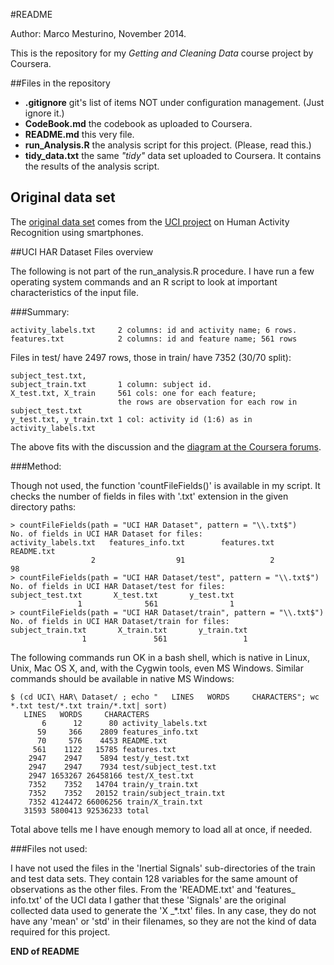 #README

Author: Marco Mesturino, November 2014. 

This is the repository for my _Getting and Cleaning Data_ course project by Coursera. 

##Files in the repository 

* __.gitignore__  git's list of items NOT under configuration management. (Just ignore it.)
* __CodeBook.md__ the codebook as uploaded to Coursera. 
* __README.md__  this very file. 
* __run_Analysis.R__  the analysis script for this project. (Please, read this.)
* __tidy_data.txt__ the same _"tidy"_ data set uploaded to Coursera. It contains the results of the analysis script. 

## Original data set

The [original data set](https://d396qusza40orc.cloudfront.net/getdata%2Fprojectfiles%2FUCI%20HAR%20Dataset.zip) comes from the [UCI project](http://archive.ics.uci.edu/ml/datasets/Human+Activity+Recognition+Using+Smartphones) on Human Activity Recognition using smartphones. 





##UCI HAR Dataset Files overview

The following is not part of the run_analysis.R procedure. I have run a few operating system commands and an R script to look at important characteristics of the input file. 

###Summary: 

    activity_labels.txt		2 columns: id and activity name; 6 rows. 
    features.txt			2 columns: id and feature name; 561 rows

Files in test/ have 2497 rows, those in train/ have 7352 (30/70 split): 

    subject_test.txt,		 
    subject_train.txt		1 column: subject id.
    X_test.txt, X_train		561 cols: one for each feature; 
    						the rows are observation for each row in subject_test.txt
    y_test.txt, y_train.txt	1 col: activity id (1:6) as in activity_labels.txt

The above fits with the discussion and the [diagram at the Coursera forums](https://class.coursera.org/getdata-009/forum/thread?thread_id=58#comment-369). 

###Method: 

Though not used, the function 'countFileFields()' is available in my script. It checks the number of fields in files with '.txt' extension in the given directory paths:  

    > countFileFields(path = "UCI HAR Dataset", pattern = "\\.txt$")
    No. of fields in UCI HAR Dataset for files: 
    activity_labels.txt   features_info.txt        features.txt          README.txt 
                      2                  91                   2                  98 
    > countFileFields(path = "UCI HAR Dataset/test", pattern = "\\.txt$")
    No. of fields in UCI HAR Dataset/test for files: 
    subject_test.txt       X_test.txt       y_test.txt 
                   1              561                1 
    > countFileFields(path = "UCI HAR Dataset/train", pattern = "\\.txt$")
    No. of fields in UCI HAR Dataset/train for files: 
    subject_train.txt       X_train.txt       y_train.txt 
                    1               561                 1 

The following commands run OK in a bash shell, which is native in Linux, Unix, Mac OS X, and, with the Cygwin tools, even MS Windows. Similar commands should be available in native MS Windows: 

    $ (cd UCI\ HAR\ Dataset/ ; echo "   LINES   WORDS     CHARACTERS"; wc *.txt test/*.txt train/*.txt| sort)
       LINES   WORDS     CHARACTERS
           6      12      80 activity_labels.txt
          59     366    2809 features_info.txt
          70     576    4453 README.txt
         561    1122   15785 features.txt
        2947    2947    5894 test/y_test.txt
        2947    2947    7934 test/subject_test.txt
        2947 1653267 26458166 test/X_test.txt
        7352    7352   14704 train/y_train.txt
        7352    7352   20152 train/subject_train.txt
        7352 4124472 66006256 train/X_train.txt
       31593 5800413 92536233 total

Total above tells me I have enough memory to load all at once, if needed. 

###Files not used: 

I have not used the files in the 'Inertial Signals' sub-directories of the train and test data sets. They contain 128 variables for the same amount of observations as the other files. From the 'README.txt' and 'features_ info.txt' of the UCI data I gather that these 'Signals' are the original collected data used to generate the 'X _*.txt' files. In any case, they do not have any 'mean' or 'std' in their filenames, so they are not the kind of data required for this project. 

__END of README__ 

